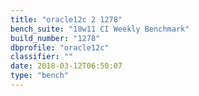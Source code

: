 ```yaml
---
title: "oracle12c 2 1278"
bench_suite: "18w11 CI Weekly Benchmark"
build_number: "1278"
dbprofile: "oracle12c"
classifier: ""
date: 2018-03-12T06:50:07
type: "bench"
---
```

